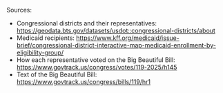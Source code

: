 Sources: 
- Congressional districts and their representatives: https://geodata.bts.gov/datasets/usdot::congressional-districts/about
- Medicaid recipients: https://www.kff.org/medicaid/issue-brief/congressional-district-interactive-map-medicaid-enrollment-by-eligibility-group/
- How each representative voted on the Big Beautiful Bill: https://www.govtrack.us/congress/votes/119-2025/h145
- Text of the Big Beautiful Bill: https://www.govtrack.us/congress/bills/119/hr1